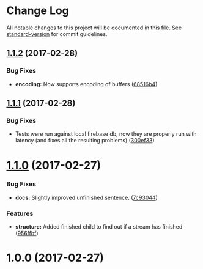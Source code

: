 # Change Log

All notable changes to this project will be documented in this file. See [standard-version](https://github.com/conventional-changelog/standard-version) for commit guidelines.

<a name="1.1.2"></a>
## [1.1.2](https://github.com/martinheidegger/firebase-stream/compare/v1.1.1...v1.1.2) (2017-02-28)


### Bug Fixes

* **encoding:** Now supports encoding of buffers ([68516b4](https://github.com/martinheidegger/firebase-stream/commit/68516b4))



<a name="1.1.1"></a>
## [1.1.1](https://github.com/martinheidegger/firebase-stream/compare/v1.1.0...v1.1.1) (2017-02-28)


### Bug Fixes

* Tests were run against local firebase db, now they are properly run with latency (and fixes all the resulting problems) ([300ef33](https://github.com/martinheidegger/firebase-stream/commit/300ef33))



<a name="1.1.0"></a>
# [1.1.0](https://github.com/martinheidegger/firebase-stream/compare/v1.0.0...v1.1.0) (2017-02-27)


### Bug Fixes

* **docs:** Slightly improved unfinished sentence. ([7c93044](https://github.com/martinheidegger/firebase-stream/commit/7c93044))


### Features

* **structure:** Added finished child to find out if a stream has finished ([956ffbf](https://github.com/martinheidegger/firebase-stream/commit/956ffbf))



<a name="1.0.0"></a>
# 1.0.0 (2017-02-27)
